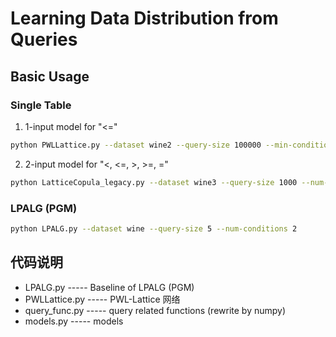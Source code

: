 # Learning Data Distribution from Queries

## Basic Usage

### Single Table

1. 1-input model for "<="

```bash
python PWLLattice.py --dataset wine2 --query-size 100000 --min-conditions 1 --max-conditions 2 --epochs 2000 --bs 10000 --loss MSE
```

2. 2-input model for "<, <=, >, >=, ="

```bash
python LatticeCopula_legacy.py --dataset wine3 --query-size 1000 --num-conditions 2 --epochs 1000
```

### LPALG (PGM)
```bash
python LPALG.py --dataset wine --query-size 5 --num-conditions 2
```

## 代码说明

- LPALG.py          ----- Baseline of LPALG (PGM)
- PWLLattice.py     ----- PWL-Lattice 网络
- query_func.py     ----- query related functions (rewrite by numpy)
- models.py         ----- models

